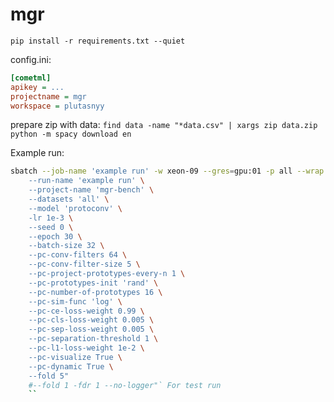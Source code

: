 # mgr

`pip install -r requirements.txt --quiet`

config.ini:
```ini
[cometml]
apikey = ...
projectname = mgr
workspace = plutasnyy
```

prepare zip with data:
`find data -name "*data.csv" | xargs zip data.zip`
`python -m spacy download en`

Example run:
```bash
sbatch --job-name 'example run' -w xeon-09 --gres=gpu:01 -p all --wrap "python3 src/train.py \
    --run-name 'example run' \
    --project-name 'mgr-bench' \
    --datasets 'all' \
    --model 'protoconv' \
    -lr 1e-3 \
    --seed 0 \
    --epoch 30 \
    --batch-size 32 \
    --pc-conv-filters 64 \
    --pc-conv-filter-size 5 \
    --pc-project-prototypes-every-n 1 \
    --pc-prototypes-init 'rand' \
    --pc-number-of-prototypes 16 \
    --pc-sim-func 'log' \
    --pc-ce-loss-weight 0.99 \
    --pc-cls-loss-weight 0.005 \
    --pc-sep-loss-weight 0.005 \
    --pc-separation-threshold 1 \
    --pc-l1-loss-weight 1e-2 \
    --pc-visualize True \
    --pc-dynamic True \
    --fold 5"
    #--fold 1 -fdr 1 --no-logger"` For test run
    ``